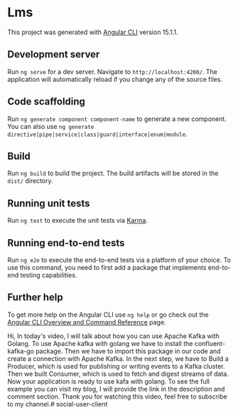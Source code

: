 # Lms

This project was generated with [Angular CLI](https://github.com/angular/angular-cli) version 15.1.1.

## Development server

Run `ng serve` for a dev server. Navigate to `http://localhost:4200/`. The application will automatically reload if you change any of the source files.

## Code scaffolding

Run `ng generate component component-name` to generate a new component. You can also use `ng generate directive|pipe|service|class|guard|interface|enum|module`.

## Build

Run `ng build` to build the project. The build artifacts will be stored in the `dist/` directory.

## Running unit tests

Run `ng test` to execute the unit tests via [Karma](https://karma-runner.github.io).

## Running end-to-end tests

Run `ng e2e` to execute the end-to-end tests via a platform of your choice. To use this command, you need to first add a package that implements end-to-end testing capabilities.

## Further help

To get more help on the Angular CLI use `ng help` or go check out the [Angular CLI Overview and Command Reference](https://angular.io/cli) page.




Hi, In today's video, I will talk about how you can use Apache Kafka with Golang.
To use Apache kafka with golang we have to install the confluent-kafka-go package.
Then we have to import this package in our code and create a connection with Apache Kafka.
In the next step, we have to Build a Producer, which is used for publishing or writing events to a Kafka cluster.
Then we built Consumer, which is used to fetch and digest streams of data.
Now your application is ready to use kafa with golang.
To see the full example you can visit my blog, I will provide the link in the description and comment section.
Thank you for watching this video, feel free to subscribe to my channel.# social-user-client
